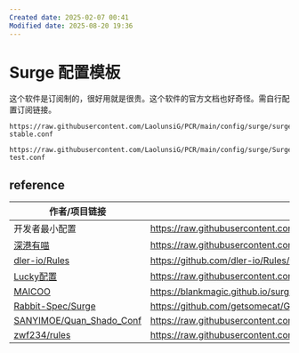 ```yaml
---
Created date: 2025-02-07 00:41
Modified date: 2025-08-20 19:36
---
```

# Surge 配置模板

这个软件是订阅制的，很好用就是很贵。这个软件的官方文档也好奇怪。需自行配置订阅链接。

```
https://raw.githubusercontent.com/LaolunsiG/PCR/main/config/surge/surge-stable.conf
```

```
https://raw.githubusercontent.com/LaolunsiG/PCR/main/config/surge/Surge-test.conf
```

## reference

| 作者/项目链接                                                                                             | 配置链接                                                                                         |
| --------------------------------------------------------------------------------------------------- | -------------------------------------------------------------------------------------------- |
| 开发者最小配置                                                                                             | https://raw.githubusercontent.com/Rabbit-Spec/Surge/Master/Conf/Spec/Surge-Developer.conf    |
| [深港有喵](https://raw.githubusercontent.com/Rabbit-Spec/Surge/Master/Conf/Spec/Surge-EN.conf)          | https://raw.githubusercontent.com/Rabbit-Spec/Surge/Master/Conf/Spec/Surge-EN.conf           |
| [dler-io/Rules](https://github.com/dler-io/Rules/tree/main/Surge)                                   | https://github.com/dler-io/Rules/tree/main/Surge                                             |
| [Lucky配置](https://github.com/As-Lucky/Lucky)                                                        | https://raw.githubusercontent.com/As-Lucky/Lucky/main/Lucky-Surge.conf                       |
| [MAICOO](https://github.com/blankmagic/surge)                                                       | https://blankmagic.github.io/surge/profile.conf                                              |
| [Rabbit-Spec/Surge](https://github.com/Rabbit-Spec/Surge)                                           | https://github.com/getsomecat/GetSomeCats/raw/Surge/FishChips.conf                           |
| [SANYIMOE/Quan_Shado_Conf](https://github.com/SANYIMOE/Quan_Shado_Conf/blob/master/conf/surge.conf) | https://raw.githubusercontent.com/SANYIMOE/Quan_Shado_Conf/refs/heads/master/conf/surge.conf |
| [zwf234/rules](https://github.com/zwf234/rules/tree/master/Surge)                                   | https://raw.githubusercontent.com/zwf234/rules/refs/heads/master/Surge/qixin.conf            |